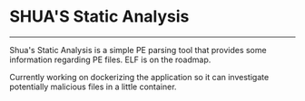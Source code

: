 # SHUA'S Static Analysis
---

Shua's Static Analysis is a simple PE parsing tool that provides some information regarding PE files. ELF is on the roadmap.

Currently working on dockerizing the application so it can investigate potentially malicious files in a little container.